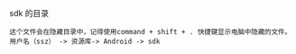
sdk 的目录

```
这个文件会在隐藏目录中，记得使用command + shift + . 快捷键显示电脑中隐藏的文件。
用户名（ssz） -> 资源库-> Android -> sdk
```
